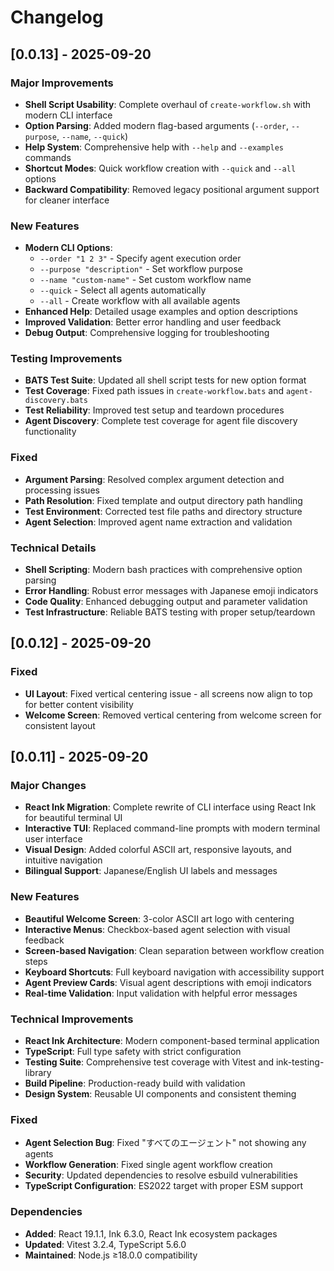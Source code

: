 # Changelog

## [0.0.13] - 2025-09-20

### Major Improvements
- **Shell Script Usability**: Complete overhaul of `create-workflow.sh` with modern CLI interface
- **Option Parsing**: Added modern flag-based arguments (`--order`, `--purpose`, `--name`, `--quick`)
- **Help System**: Comprehensive help with `--help` and `--examples` commands
- **Shortcut Modes**: Quick workflow creation with `--quick` and `--all` options
- **Backward Compatibility**: Removed legacy positional argument support for cleaner interface

### New Features
- **Modern CLI Options**:
  - `--order "1 2 3"` - Specify agent execution order
  - `--purpose "description"` - Set workflow purpose
  - `--name "custom-name"` - Set custom workflow name
  - `--quick` - Select all agents automatically
  - `--all` - Create workflow with all available agents
- **Enhanced Help**: Detailed usage examples and option descriptions
- **Improved Validation**: Better error handling and user feedback
- **Debug Output**: Comprehensive logging for troubleshooting

### Testing Improvements
- **BATS Test Suite**: Updated all shell script tests for new option format
- **Test Coverage**: Fixed path issues in `create-workflow.bats` and `agent-discovery.bats`
- **Test Reliability**: Improved test setup and teardown procedures
- **Agent Discovery**: Complete test coverage for agent file discovery functionality

### Fixed
- **Argument Parsing**: Resolved complex argument detection and processing issues
- **Path Resolution**: Fixed template and output directory path handling
- **Test Environment**: Corrected test file paths and directory structure
- **Agent Selection**: Improved agent name extraction and validation

### Technical Details
- **Shell Scripting**: Modern bash practices with comprehensive option parsing
- **Error Handling**: Robust error messages with Japanese emoji indicators
- **Code Quality**: Enhanced debugging output and parameter validation
- **Test Infrastructure**: Reliable BATS testing with proper setup/teardown

## [0.0.12] - 2025-09-20

### Fixed
- **UI Layout**: Fixed vertical centering issue - all screens now align to top for better content visibility
- **Welcome Screen**: Removed vertical centering from welcome screen for consistent layout

## [0.0.11] - 2025-09-20

### Major Changes
- **React Ink Migration**: Complete rewrite of CLI interface using React Ink for beautiful terminal UI
- **Interactive TUI**: Replaced command-line prompts with modern terminal user interface
- **Visual Design**: Added colorful ASCII art, responsive layouts, and intuitive navigation
- **Bilingual Support**: Japanese/English UI labels and messages

### New Features
- **Beautiful Welcome Screen**: 3-color ASCII art logo with centering
- **Interactive Menus**: Checkbox-based agent selection with visual feedback
- **Screen-based Navigation**: Clean separation between workflow creation steps
- **Keyboard Shortcuts**: Full keyboard navigation with accessibility support
- **Agent Preview Cards**: Visual agent descriptions with emoji indicators
- **Real-time Validation**: Input validation with helpful error messages

### Technical Improvements
- **React Ink Architecture**: Modern component-based terminal application
- **TypeScript**: Full type safety with strict configuration
- **Testing Suite**: Comprehensive test coverage with Vitest and ink-testing-library
- **Build Pipeline**: Production-ready build with validation
- **Design System**: Reusable UI components and consistent theming

### Fixed
- **Agent Selection Bug**: Fixed "すべてのエージェント" not showing any agents
- **Workflow Generation**: Fixed single agent workflow creation
- **Security**: Updated dependencies to resolve esbuild vulnerabilities
- **TypeScript Configuration**: ES2022 target with proper ESM support

### Dependencies
- **Added**: React 19.1.1, Ink 6.3.0, React Ink ecosystem packages
- **Updated**: Vitest 3.2.4, TypeScript 5.6.0
- **Maintained**: Node.js ≥18.0.0 compatibility

